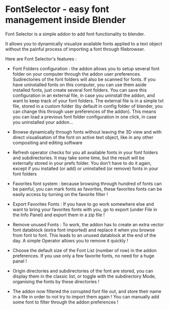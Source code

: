 # FontSelector - easy font management inside Blender

Font Selector is a simple addon to add font functionality to blender.

It allows you to dynamically visualize available fonts applied to a text object without the painful process of importing a font through filebrowser.



Here are Font Selector's features :

- Font Folders configuration : the addon allows you to setup several font folder on your computer through the addon user preferences. Sudirectories of the font folders will also be scanned for fonts. If you have uninstalled fonts on this computer, you can use them aside installed fonts, just create several font folders. You can save this configuration in an external file, in case you uninstall the addon, and want to keep track of your font folders. The external file is in a simple txt file, stored in a custom folder (by default in config folder of blender, you can change this through user preferences of the addon). This means you can load a previous font folder configuration in one click, in case you uninstalled your addon...

- Browse dynamically through fonts without leaving the 3D view and with direct visualisation of the font on active text object, like in any other compositing and editing software

- Refresh operator checks for you all available fonts in your font folders and subdirectories. It may take some time, but the result will be externally stored in your prefs folder. You don't have to do it again, except if you installed (or add) or uninstalled (or remove) fonts in your font folders

- Favorites font system : because browsing through hundred of fonts can be painful, you can mark fonts as favorites, these favorites fonts can be easily access by turning on the favorite filter !

- Export Favorites Fonts : If you have to go work somewhere else and want to bring your favorites fonts with you, go to export (under File in the Info Panel) and export them in a zip file !

- Remove unused Fonts : To work, the addon has to create an extra vector font datablock (extra font imported) and replace it when you browse from font to font. This leads to an unused datablock at the end of the day. A simple Operator allows you to remove it quickly !

- Choose the default size of the Font List (number of row) in the addon preferences. If you use only a few favorite fonts, no need for a huge panel !

- Origin directories and subdirectories of the font are stored, you can display them in the classic list, or toggle with the subdirectory Mode, organising the fonts by these directories !

- The addon now filtered the corrupted font file out, and store their name in a file in order to not try to import them again ! You can manually add some font to filter through the addon preferences !
